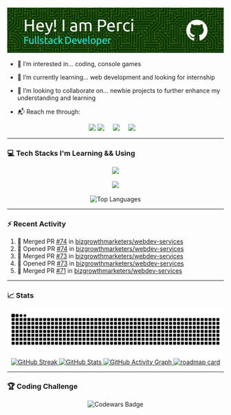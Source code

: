 ![Header](./images/github-header-image.webp)

- 👀 I’m interested in... coding, console games
  
- 🌱 I’m currently learning... web development and looking for internship
  
- 💞️ I’m looking to collaborate on... newbie projects to further enhance my understanding and learning

- 📬 Reach me through:
<div align="center"><a href="https://www.linkedin.com/in/percival-aceron" target="_blank"><img src="https://img.shields.io/badge/LinkedIn-0077B5?style=for-the-badge&logo=linkedin&logoColor=white" height="28"></a> <a href="https://www.facebook.com/perci.aceron.1010" target="_blank"><img src="https://img.shields.io/badge/Facebook-1877F2?style=for-the-badge&logo=facebook&logoColor=white" height="28" style="margin-right: 16px"></a> <a href="https://x.com/percival_aceron" target="_blank"><img src="https://img.shields.io/badge/Twitter-000000?style=for-the-badge&logo=X&logoColor=white" height="28" style="margin-right: 16px"></a> <a href="mailto:perci.aceron@gmail.com" target="_blank"><img src="https://img.shields.io/badge/Gmail-D14836?style=for-the-badge&logo=gmail&logoColor=white" height="28" style="margin-right: 16px"></a></div>

---

### 💻 Tech Stacks I'm Learning && Using

  <p align="center">
    <a href="https://github.com/perci-aceron">
      <img src="https://skillicons.dev/icons?i=html,css,js,typescript,git,github" />
    </a>
  </p>
  <p align="center">
    <a href="https://github.com/perci-aceron">
      <img src="https://skillicons.dev/icons?i=mongodb,express,react,nodejs,astro" />
    </a>
  </p>
 <div align=center>
  <img src="https://github-readme-stats.vercel.app/api/top-langs/?username=perci-aceron&theme=tokyonight&hide_border=false&include_all_commits=true&count_private=true&layout=compact" alt="Top Languages" style="display: inline"/>
</div>

---

### :zap: Recent Activity

<!--START_SECTION:activity-->
1. 🎉 Merged PR [#74](https://github.com/bizgrowthmarketers/webdev-services/pull/74) in [bizgrowthmarketers/webdev-services](https://github.com/bizgrowthmarketers/webdev-services)
2. 💪 Opened PR [#74](https://github.com/bizgrowthmarketers/webdev-services/pull/74) in [bizgrowthmarketers/webdev-services](https://github.com/bizgrowthmarketers/webdev-services)
3. 🎉 Merged PR [#73](https://github.com/bizgrowthmarketers/webdev-services/pull/73) in [bizgrowthmarketers/webdev-services](https://github.com/bizgrowthmarketers/webdev-services)
4. 💪 Opened PR [#73](https://github.com/bizgrowthmarketers/webdev-services/pull/73) in [bizgrowthmarketers/webdev-services](https://github.com/bizgrowthmarketers/webdev-services)
5. 🎉 Merged PR [#71](https://github.com/bizgrowthmarketers/webdev-services/pull/71) in [bizgrowthmarketers/webdev-services](https://github.com/bizgrowthmarketers/webdev-services)
<!--END_SECTION:activity-->

---

### :chart_with_upwards_trend: Stats
<div align="center">
  <a href="https://github.com/perci-aceron">
    <img src="https://github.com/perci-aceron/perci-aceron/blob/manual-run-output/only-svg/github-contribution-grid-snake-dark.svg" alt="Github Snake" /> <img src="https://github-readme-streak-stats.herokuapp.com/?user=perci-aceron&theme=tokyonight&hide_border=false" alt="GitHub Streak" /> <img src="https://github-readme-stats.vercel.app/api?username=perci-aceron&theme=tokyonight&hide_border=false&include_all_commits=true&count_private=false" alt="GitHub Stats" /> <img src="https://github-readme-activity-graph.vercel.app/graph?username=perci-aceron&theme=tokyo-night" alt="GitHub Activity Graph"/> <img src='https://roadmap.sh/card/tall/66b3fcd5e70e3d56229c6879?variant=dark' alt='roadmap card'/>
  </a>
</div> 
 
---

### 🏆 Coding Challenge

<div align="center">
  <a href="https://www.codewars.com/users/perci-aceron" style="text-decoration: none;">
    <img src="https://github.r2v.ch/codewars?user=perci-aceron&top_languages=true&hide_clan=true&stroke=%23BB432C&theme=gradient_dark_by_level" alt="Codewars Badge"/>
  </a>
</div>

<!---
perci-aceron/perci-aceron is a ✨ special ✨ repository because its `README.md` (this file) appears on your GitHub profile.
You can click the Preview link to take a look at your changes.
--->
